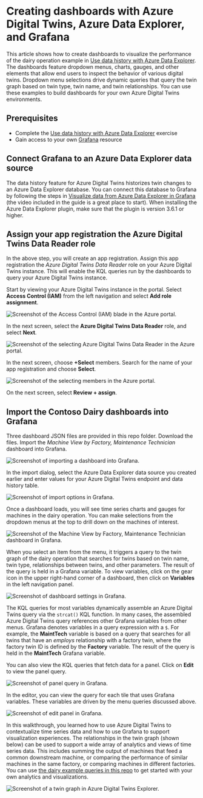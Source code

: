 # Creating dashboards with Azure Digital Twins, Azure Data Explorer, and Grafana 

This article shows how to create dashboards to visualize the performance of the dairy operation example in [Use data history with Azure Data Explorer](https://docs.microsoft.com/azure/digital-twins/how-to-use-data-history). The dashboards feature dropdown menus, charts, gauges, and other elements that allow end users to inspect the behavior of various digital twins. Dropdown menu selections drive dynamic queries that query the twin graph based on twin type, twin name, and twin relationships. You can use these examples to build dashboards for your own Azure Digital Twins environments.

## Prerequisites

* Complete the [Use data history with Azure Data Explorer](https://docs.microsoft.com/azure/digital-twins/how-to-use-data-history) exercise
* Gain access to your own [Grafana](https://grafana.com/grafana/) resource

## Connect Grafana to an Azure Data Explorer data source 

The data history feature for Azure Digital Twins historizes twin changes to an Azure Data Explorer database.  You can connect this database to Grafana by following the steps in [Visualize data from Azure Data Explorer in Grafana](https://docs.microsoft.com/azure/data-explorer/grafana) (the video included in the guide is a great place to start). When installing the Azure Data Explorer plugin, make sure that the plugin is version 3.6.1 or higher.

## Assign your app registration the Azure Digital Twins Data Reader role

In the above step, you will create an app registration.  Assign this app registration the *Azure Digital Twins Data Reader* role on your Azure Digital Twins instance. This will enable the KQL queries run by the dashboards to query your Azure Digital Twins instance.

Start by viewing your Azure Digital Twins instance in the portal. Select **Access Control (IAM)** from the left navigation and select **Add role assignment**.

![Screenshot of the Access Control (IAM) blade in the Azure portal.](images/add-role-assignment-1.png)

In the next screen, select the **Azure Digital Twins Data Reader** role, and select **Next**.

![Screenshot of the selecting Azure Digital Twins Data Reader in the Azure portal.](images/add-role-assignment-2.png)

In the next screen, choose **+Select** members. Search for the name of your app registration and choose **Select**.  

![Screenshot of the selecting members in the Azure portal.](images/add-role-assignment-3.png)

On the next screen, select **Review + assign**.

## Import the Contoso Dairy dashboards into Grafana

Three dashboard JSON files are provided in this repo folder. Download the files. Import the *Machine View by Factory, Maintenance Technician* dashboard into Grafana.

![Screenshot of importing a dashboard into Grafana.](images/grafana-1.png)

In the import dialog, select the Azure Data Explorer data source you created earlier and enter values for your Azure Digital Twins endpoint and data history table.

![Screenshot of import options in Grafana.](images/grafana-2.png)

Once a dashboard loads, you will see time series charts and gauges for machines in the dairy operation. You can make selections from the dropdown menus at the top to drill down on the machines of interest.

![Screenshot of the Machine View by Factory, Maintenance Technician dashboard in Grafana.](images/grafana-3.png)

When you select an item from the menu, it triggers a query to the twin graph of the dairy operation that searches for twins based on twin name, twin type, relationships between twins, and other parameters. The result of the query is held in a Grafana variable. To view variables, click on the gear icon in the upper right-hand corner of a dashboard, then click on **Variables** in the left navigation panel.

![Screenshot of dashboard settings in Grafana.](images/grafana-4.png)

The KQL queries for most variables dynamically assemble an Azure Digital Twins query via the `strcat()` KQL function. In many cases, the assembled Azure Digital Twins query references other Grafana variables from other menus. Grafana denotes variables in a query expression with a `$`. For example, the **MaintTech** variable is based on a query that searches for all twins that have an *employs* relationship with a factory twin, where the factory twin ID is defined by the **Factory** variable. The result of the query is held in the **MaintTech** Grafana variable.  

You can also view the KQL queries that fetch data for a panel. Click on **Edit** to view the panel query.

![Screenshot of panel query in Grafana.](images/grafana-5.png)

In the editor, you can view the query for each tile that uses Grafana variables. These variables are driven by the menu queries discussed above. 

![Screenshot of edit panel in Grafana.](images/grafana-6.png)

In this walkthrough, you learned how to use Azure Digital Twins to contextualize time series data and how to use Grafana to support visualization experiences. The relationships in the twin graph (shown below) can be used to support a wide array of analytics and views of time series data. This includes summing the output of machines that feed a common downstream machine, or comparing the performance of similar machines in the same factory, or comparing machines in different factories. You can use [the dairy example queries in this repo](../ContosoDairyDataHistoryQueries.kql) to get started with your own analytics and visualizations.

![Screenshot of a twin graph in Azure Digital Twins Explorer.](images/twin-graph.png)
